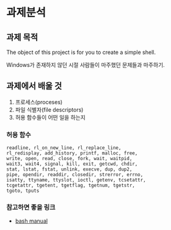 # 과제분석

## 과제 목적

 The object of this project is for you to create a simple shell.

 Windows가 존재하지 않던 시절 사람들이 마주했던 문제들과 마주하기.


## 과제에서 배울 것

 1. 프로세스(proceses)
 2. 파일 식별자(file descriptors)
 3. 허용 함수들이 어떤 일을 하는지


### 허용 함수

```
readline, rl_on_new_line, rl_replace_line,
rl_redisplay, add_history, printf, malloc, free,
write, open, read, close, fork, wait, waitpid,
wait3, wait4, signal, kill, exit, getcwd, chdir,
stat, lstat, fstat, unlink, execve, dup, dup2,
pipe, opendir, readdir, closedir, strerror, errno,
isatty, ttyname, ttyslot, ioctl, getenv, tcsetattr,
tcgetattr, tgetent, tgetflag, tgetnum, tgetstr,
tgoto, tputs
```

### 참고하면 좋을 링크

- [bash manual](https://www.gnu.org/savannah-checkouts/gnu/bash/manual/)